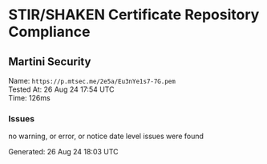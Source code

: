 # STIR/SHAKEN Certificate Repository Compliance

## Martini Security

Name: `https://p.mtsec.me/2e5a/Eu3nYe1s7-7G.pem`\
Tested At: 26 Aug 24 17:54 UTC\
Time: 126ms

### Issues

no warning, or error, or notice date level issues were found

Generated: 26 Aug 24 18:03 UTC